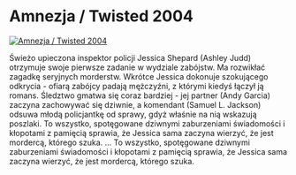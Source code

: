 Amnezja / Twisted 2004 
=============
[![Amnezja / Twisted 2004 ](http://vidos.pl/images/player.gif)](http://vidos.pl/amnezja-twisted-2004)

 Świeżo upieczona inspektor policji Jessica Shepard (Ashley Judd) otrzymuje swoje pierwsze zadanie w wydziale zabójstw. Ma rozwikłać zagadkę seryjnych morderstw. Wkrótce Jessica dokonuje szokującego odkrycia - ofiarą zabójcy padają mężczyźni, z którymi kiedyś łączył ją romans. Śledztwo gmatwa się coraz bardziej - jej partner (Andy Garcia) zaczyna zachowywać się dziwnie, a komendant (Samuel L. Jackson) odsuwa młodą policjantkę od sprawy, gdyż właśnie na nią wskazują poszlaki. To wszystko, spotęgowane dziwnymi zaburzeniami świadomości i kłopotami z pamięcią sprawia, że Jessica sama zaczyna wierzyć, że jest mordercą, którego szuka.   ... To wszystko, spotęgowane dziwnymi zaburzeniami świadomości i kłopotami z pamięcią sprawia, że Jessica sama zaczyna wierzyć, że jest mordercą, którego szuka.
